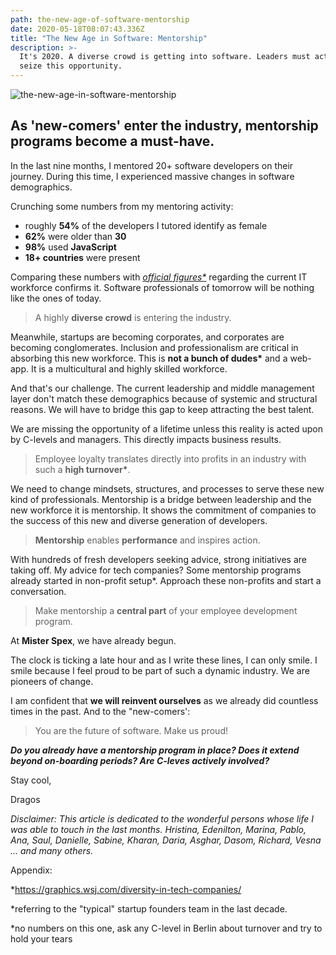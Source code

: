 ```yaml
---
path: the-new-age-of-software-mentorship
date: 2020-05-18T08:07:43.336Z
title: "The New Age in Software: Mentorship"
description: >-
  It's 2020. A diverse crowd is getting into software. Leaders must act fast to
  seize this opportunity.
---
```


![the-new-age-in-software-mentorship](/assets/article_cover.png "The New Age in software: Mentorship")

## As 'new-comers' enter the industry, mentorship programs become a must-have.

In the last nine months, I mentored 20+ software developers on their journey. During this time, I experienced massive changes in software demographics.

Crunching some numbers from my mentoring activity:

- roughly **54%** of the developers I tutored identify as female
- **62%** were older than **30**
- **98%** used **JavaScript**
- **18+ countries** were present

Comparing these numbers with [_official figures\*_](https://graphics.wsj.com/diversity-in-tech-companies/) regarding the current IT workforce confirms it. Software professionals of tomorrow will be nothing like the ones of today.

> A highly **diverse crowd** is entering the industry.

Meanwhile, startups are becoming corporates, and corporates are becoming conglomerates. Inclusion and professionalism are critical in absorbing this new workforce. This is **not a bunch of dudes\*** and a web-app. It is a multicultural and highly skilled workforce.

And that's our challenge. The current leadership and middle management layer don't match these demographics because of systemic and structural reasons. We will have to bridge this gap to keep attracting the best talent.

We are missing the opportunity of a lifetime unless this reality is acted upon by C-levels and managers. This directly impacts business results.

> Employee loyalty translates directly into profits in an industry with such a **high turnover\***.

We need to change mindsets, structures, and processes to serve these new kind of professionals. Mentorship is a bridge between leadership and the new workforce it is mentorship. It shows the commitment of companies to the success of this new and diverse generation of developers.

> **Mentorship** enables **performance** and inspires action.

With hundreds of fresh developers seeking advice, strong initiatives are taking off. My advice for tech companies? Some mentorship programs already started in non-profit setup\*. Approach these non-profits and start a conversation.

> Make mentorship a **central part** of your employee development program.

At **Mister Spex**, we have already begun.

The clock is ticking a late hour and as I write these lines, I can only smile. I smile because I feel proud to be part of such a dynamic industry. We are pioneers of change.

I am confident that **we will reinvent ourselves** as we already did countless times in the past. And to the "new-comers':

> You are the future of software. Make us proud!

**_Do you already have a mentorship program in place? Does it extend beyond on-boarding periods? Are C-leves actively involved?_**

Stay cool,

Dragos

_Disclaimer: This article is dedicated to the wonderful persons whose life I was able to touch in the last months. Hristina, Edenilton, Marina, Pablo, Ana, Saul, Danielle, Sabine, Kharan, Daria, Asghar, Dasom, Richard, Vesna ... and many others._

Appendix:

\*<https://graphics.wsj.com/diversity-in-tech-companies/>

\*referring to the "typical" startup founders team in the last decade.

\*no numbers on this one, ask any C-level in Berlin about turnover and try to hold your tears
